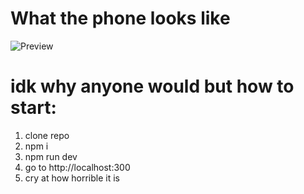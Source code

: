 # What the phone looks like

![Preview](https://cdn.br4d.vip/YLAb.png)

# idk why anyone would but how to start:

1. clone repo
2. npm i
3. npm run dev
4. go to http://localhost:300
5. cry at how horrible it is